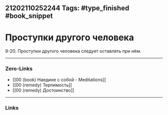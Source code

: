 21202110252244
Tags: #type_finished #book_snippet 
---
# Проступки другого человека

 9-20. Проступки другого человека следует оставлять при нём. 

---
### Zero-Links
 - [[00 (book) Наедине с собой - Meditations]]
 - [[00 (remedy) Терпимость]]
 - [[00 (remedy) Достоинство]]
---
### Links
